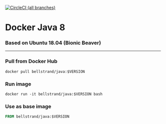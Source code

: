 [![CircleCI (all branches)](https://img.shields.io/circleci/project/github/bellstrand/docker-java8.svg)](https://circleci.com/gh/bellstrand/docker-java8)

# Docker Java 8
### Based on Ubuntu 18.04 (Bionic Beaver)
----
### Pull from Docker Hub
```
docker pull bellstrand/java:$VERSION
```

### Run image
```
docker run -it bellstrand/java:$VERSION bash
```

### Use as base image
```Dockerfile
FROM bellstrand/java:$VERSION
```